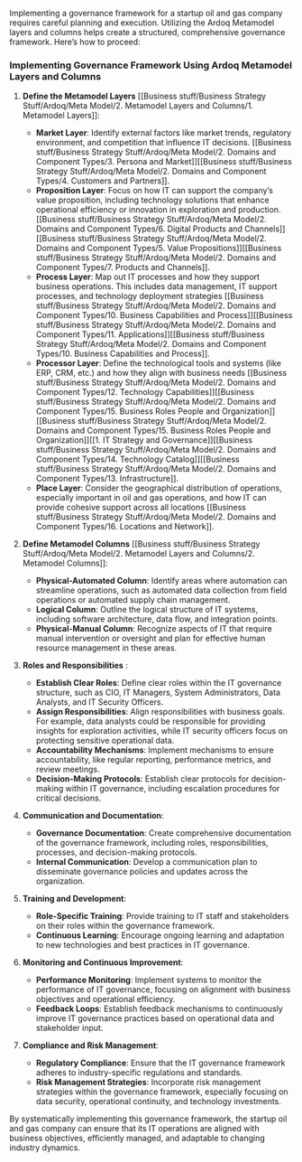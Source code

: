 Implementing a governance framework for a startup oil and gas company requires careful planning and execution. Utilizing the Ardoq Metamodel layers and columns helps create a structured, comprehensive governance framework. Here’s how to proceed:

### Implementing Governance Framework Using Ardoq Metamodel Layers and Columns

1. **Define the Metamodel Layers** [[Business stuff/Business Strategy Stuff/Ardoq/Meta Model/2. Metamodel Layers and Columns/1. Metamodel Layers]]:
   - **Market Layer**: Identify external factors like market trends, regulatory environment, and competition that influence IT decisions. [[Business stuff/Business Strategy Stuff/Ardoq/Meta Model/2. Domains and Component Types/3. Persona and Market]][[Business stuff/Business Strategy Stuff/Ardoq/Meta Model/2. Domains and Component Types/4. Customers and Partners]].
   - **Proposition Layer**: Focus on how IT can support the company’s value proposition, including technology solutions that enhance operational efficiency or innovation in exploration and production. [[Business stuff/Business Strategy Stuff/Ardoq/Meta Model/2. Domains and Component Types/6. Digital Products and Channels]] [[Business stuff/Business Strategy Stuff/Ardoq/Meta Model/2. Domains and Component Types/5. Value Propositions]][[Business stuff/Business Strategy Stuff/Ardoq/Meta Model/2. Domains and Component Types/7. Products and Channels]].
   - **Process Layer**: Map out IT processes and how they support business operations. This includes data management, IT support processes, and technology deployment strategies [[Business stuff/Business Strategy Stuff/Ardoq/Meta Model/2. Domains and Component Types/10. Business Capabilities and Process]][[Business stuff/Business Strategy Stuff/Ardoq/Meta Model/2. Domains and Component Types/11. Applications]][[Business stuff/Business Strategy Stuff/Ardoq/Meta Model/2. Domains and Component Types/10. Business Capabilities and Process]].
   - **Processor Layer**: Define the technological tools and systems (like ERP, CRM, etc.) and how they align with business needs [[Business stuff/Business Strategy Stuff/Ardoq/Meta Model/2. Domains and Component Types/12. Technology Capabilities]][[Business stuff/Business Strategy Stuff/Ardoq/Meta Model/2. Domains and Component Types/15. Business Roles People and Organization]][[Business stuff/Business Strategy Stuff/Ardoq/Meta Model/2. Domains and Component Types/15. Business Roles People and Organization]][[1. IT Strategy and Governance]][[Business stuff/Business Strategy Stuff/Ardoq/Meta Model/2. Domains and Component Types/14. Technology Catalog]][[Business stuff/Business Strategy Stuff/Ardoq/Meta Model/2. Domains and Component Types/13. Infrastructure]].
   - **Place Layer**: Consider the geographical distribution of operations, especially important in oil and gas operations, and how IT can provide cohesive support across all locations [[Business stuff/Business Strategy Stuff/Ardoq/Meta Model/2. Domains and Component Types/16. Locations and Network]].

2. **Define Metamodel Columns** [[Business stuff/Business Strategy Stuff/Ardoq/Meta Model/2. Metamodel Layers and Columns/2. Metamodel Columns]]:
   - **Physical-Automated Column**: Identify areas where automation can streamline operations, such as automated data collection from field operations or automated supply chain management.
   - **Logical Column**: Outline the logical structure of IT systems, including software architecture, data flow, and integration points.
   - **Physical-Manual Column**: Recognize aspects of IT that require manual intervention or oversight and plan for effective human resource management in these areas.

3. **Roles and Responsibilities** :
   - **Establish Clear Roles**: Define clear roles within the IT governance structure, such as CIO, IT Managers, System Administrators, Data Analysts, and IT Security Officers.
   - **Assign Responsibilities**: Align responsibilities with business goals. For example, data analysts could be responsible for providing insights for exploration activities, while IT security officers focus on protecting sensitive operational data.
   - **Accountability Mechanisms**: Implement mechanisms to ensure accountability, like regular reporting, performance metrics, and review meetings.
   - **Decision-Making Protocols**: Establish clear protocols for decision-making within IT governance, including escalation procedures for critical decisions.

4. **Communication and Documentation**:
   - **Governance Documentation**: Create comprehensive documentation of the governance framework, including roles, responsibilities, processes, and decision-making protocols.
   - **Internal Communication**: Develop a communication plan to disseminate governance policies and updates across the organization.

5. **Training and Development**:
   - **Role-Specific Training**: Provide training to IT staff and stakeholders on their roles within the governance framework.
   - **Continuous Learning**: Encourage ongoing learning and adaptation to new technologies and best practices in IT governance.

6. **Monitoring and Continuous Improvement**:
   - **Performance Monitoring**: Implement systems to monitor the performance of IT governance, focusing on alignment with business objectives and operational efficiency.
   - **Feedback Loops**: Establish feedback mechanisms to continuously improve IT governance practices based on operational data and stakeholder input.

7. **Compliance and Risk Management**:
   - **Regulatory Compliance**: Ensure that the IT governance framework adheres to industry-specific regulations and standards.
   - **Risk Management Strategies**: Incorporate risk management strategies within the governance framework, especially focusing on data security, operational continuity, and technology investments.

By systematically implementing this governance framework, the startup oil and gas company can ensure that its IT operations are aligned with business objectives, efficiently managed, and adaptable to changing industry dynamics.